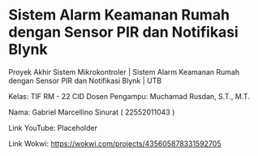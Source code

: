 # Sistem Alarm Keamanan Rumah dengan Sensor PIR dan Notifikasi Blynk
Proyek Akhir Sistem Mikrokontroler | Sistem Alarm Keamanan Rumah dengan Sensor PIR dan Notifikasi Blynk | UTB

Kelas: TIF RM - 22 CID
Dosen Pengampu: Muchamad Rusdan, S.T., M.T.

Nama: Gabriel Marcellino Sinurat ( 22552011043 )

Link YouTube: Placeholder

Link Wokwi: https://wokwi.com/projects/435605878331592705

